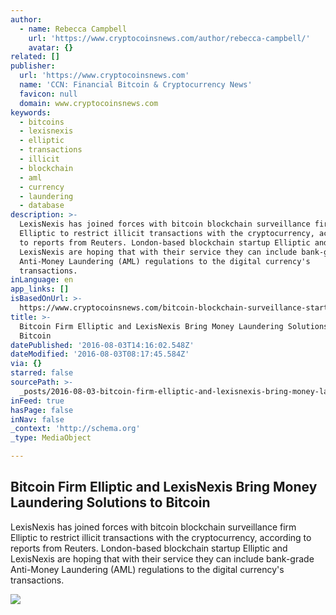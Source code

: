 ```yaml
---
author:
  - name: Rebecca Campbell
    url: 'https://www.cryptocoinsnews.com/author/rebecca-campbell/'
    avatar: {}
related: []
publisher:
  url: 'https://www.cryptocoinsnews.com'
  name: 'CCN: Financial Bitcoin & Cryptocurrency News'
  favicon: null
  domain: www.cryptocoinsnews.com
keywords:
  - bitcoins
  - lexisnexis
  - elliptic
  - transactions
  - illicit
  - blockchain
  - aml
  - currency
  - laundering
  - database
description: >-
  LexisNexis has joined forces with bitcoin blockchain surveillance firm
  Elliptic to restrict illicit transactions with the cryptocurrency, according
  to reports from Reuters. London-based blockchain startup Elliptic and
  LexisNexis are hoping that with their service they can include bank-grade
  Anti-Money Laundering (AML) regulations to the digital currency's
  transactions.
inLanguage: en
app_links: []
isBasedOnUrl: >-
  https://www.cryptocoinsnews.com/bitcoin-blockchain-surveillance-startup-lexisnexis-team-control-bitcoin-money-laundering/
title: >-
  Bitcoin Firm Elliptic and LexisNexis Bring Money Laundering Solutions to
  Bitcoin
datePublished: '2016-08-03T14:16:02.548Z'
dateModified: '2016-08-03T08:17:45.584Z'
via: {}
starred: false
sourcePath: >-
  _posts/2016-08-03-bitcoin-firm-elliptic-and-lexisnexis-bring-money-laundering.md
inFeed: true
hasPage: false
inNav: false
_context: 'http://schema.org'
_type: MediaObject

---
```

<article style=""><h1>Bitcoin Firm Elliptic and LexisNexis Bring Money Laundering Solutions to Bitcoin</h1><p>LexisNexis has joined forces with bitcoin blockchain surveillance firm Elliptic to restrict illicit transactions with the cryptocurrency, according to reports from Reuters. London-based blockchain startup Elliptic and LexisNexis are hoping that with their service they can include bank-grade Anti-Money Laundering (AML) regulations to the digital currency's transactions.</p><img src="https://www.cryptocoinsnews.com/wp-content/uploads/2016/08/Elliptic-and-LexisNexis-Team-Up-to-Control-Bitcoin-Money-Laundering.jpg" /></article>